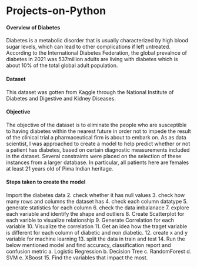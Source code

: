 # Projects-on-Python
<h4> Overview of Diabetes</h4>
Diabetes is a metabolic disorder that is usually characterized by high blood sugar levels, which can lead to other complications if left untreated. According to the International Diabetes Federation, the global prevalnce of diabetes in 2021 was 537million adults are living with diabetes which is about 10% of the total global adult population.
<h4> Dataset</h4>
This dataset was gotten from Kaggle through the National Institute of Diabetes and Digestive and Kidney Diseases. 
<h4>Objective</h4>
The objective of the dataset is to eliminate the people who are susceptible to having diabetes within the nearest future in order not to impede the result of the clinical trial a pharmaceutical firm is about to embark on. As as data scientist, I was approached to create 
a model to help predict whether or not a patient has diabetes, based on certain diagnostic measurements included in the dataset. Several constraints were placed on the selection of these instances from a larger database. In particular, all patients here are females at least 21 years old of Pima Indian heritage.
<h4>Steps taken to create the model</h4>
Import the diabetes data 
2. check whether it has null values 
3. check how many rows and columns the dataset has 
4. check each column datatype 
5. generate statistics for each column 
6. check the data imbalanace 
7. explore each variable and identify the shape and outliers 
8. Create Scatterplot for each varible to visualize relationship 
9. Generate Correlation for each variable 
10. Visualize the correlation 
11. Get an idea how the traget variable is different for each column of diabetic and non diabetic. 
12. create x and y variable for machine learning 
13. split the data in train and test 
14. Run the below mentioned model and find accuracy, classification report and confusion metric a. Logistic Regression b. Decision Tree c. RandomForest d. SVM e. XBoost 
15. Find the variables that impact the most.
